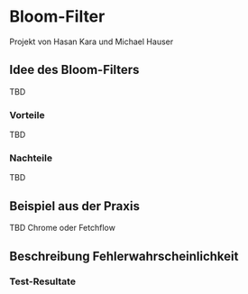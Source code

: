Bloom-Filter
===

Projekt von Hasan Kara und Michael Hauser

## Idee des Bloom-Filters
TBD

### Vorteile
TBD

### Nachteile
TBD

## Beispiel aus der Praxis
TBD Chrome oder Fetchflow

## Beschreibung Fehlerwahrscheinlichkeit

### Test-Resultate